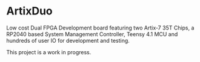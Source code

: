 # ArtixDuo
 Low cost Dual FPGA Development board featuring two Artix-7 35T Chips, a RP2040 based System Management Controller, Teensy 4.1 MCU and hundreds of user IO for development and testing.


This project is a work in progress.
